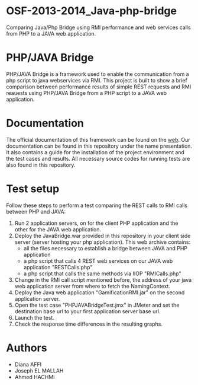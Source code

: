 OSF-2013-2014_Java-php-bridge
=============================

Comparing Java/Php Bridge using RMI performance and web services calls from PHP to a JAVA web application.


<h1>PHP/JAVA Bridge</h1>
<p>PHP/JAVA Bridge is a framework used to enable the communication from a php script to java webservices via RMI. This project is built to show a brief comparison between performance results of simple REST requests and RMI reauests using PHP/JAVA Bridge from a PHP script to a JAVA web application.</p>

<h1>Documentation</h1>
The official documentation of this framework can be found on the <a href="http://php-java-bridge.sourceforge.net/pjb/">web</a>.
Our documentation can be found in this repository under the name presentation. It also contains a guide for the installation of the project environment and the test cases and results.
All necessary source codes for running tests are also found in this repository.

<h1>Test setup</h1>
Follow these steps to perform a test comparing the REST calls to RMI calls between PHP and JAVA:
<ol>
<li>Run 2 application servers, on for the client PHP application and the other for the JAVA web application.
<li>Deploy the JavaBridge.war provided in this repository in your client side server (server hosting your php application). This web archive contains:
<ul>
<li>all the files necessary to establish a bridge between JAVA and PHP application</li>
<li>a php script that calls 4 REST web services on our JAVA web application "RESTCalls.php"</li>
<li>a php script that calls the same methods via IIOP "RMICalls.php"</li>
</ul>
</li>
<li>Change in the RMI call script mentioned before, the address of your java web application server from where to fetch the NamingContext.</li>
<li>Deploy the Java web application "GamificationRMI.jar" on the second application server.</li>
<li>Open the test case "PHPJAVABridgeTest.jmx" in JMeter and set the destination base url to your first application server base url.</li>
<li>Launch the test.</li>
<li>Check the response time differences in the resulting graphs.</li>
</ol>



<h1>Authors</h1>
<ul>
<li>Diana AFFI</li>
<li>Joseph EL MALLAH</li>
<li>Ahmed HACHMi</li>


